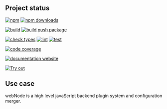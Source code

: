 <!-- !/usr/bin/env markdown
-*- coding: utf-8 -*-
region header
Copyright Torben Sickert (info["~at~"]torben.website) 16.12.2012

License
-------

This library written by Torben Sickert stand under a creative commons naming
3.0 unported license. See https://creativecommons.org/licenses/by/3.0/deed.de
endregion -->

Project status
--------------

[![npm](https://img.shields.io/npm/v/web-node?color=%23d55e5d&label=npm%20package%20version&logoColor=%23d55e5d&style=for-the-badge)](https://www.npmjs.com/package/web-node)
[![npm downloads](https://img.shields.io/npm/dy/web-node.svg?style=for-the-badge)](https://www.npmjs.com/package/web-node)

[![build](https://img.shields.io/github/actions/workflow/status/thaibault/web-node/build.yaml?style=for-the-badge)](https://github.com/thaibault/web-node/actions/workflows/build.yaml)
[![build push package](https://img.shields.io/github/actions/workflow/status/thaibault/web-node/build-package-and-push.yaml?label=build%20push%20package&style=for-the-badge)](https://github.com/thaibault/web-node/actions/workflows/build-package-and-push.yaml)

[![check types](https://img.shields.io/github/actions/workflow/status/thaibault/web-node/check-types.yaml?label=check%20types&style=for-the-badge)](https://github.com/thaibault/web-node/actions/workflows/check-types.yaml)
[![lint](https://img.shields.io/github/actions/workflow/status/thaibault/web-node/lint.yaml?label=lint&style=for-the-badge)](https://github.com/thaibault/web-node/actions/workflows/lint.yaml)
[![test](https://img.shields.io/github/actions/workflow/status/thaibault/web-node/test-coverage-report.yaml?label=test&style=for-the-badge)](https://github.com/thaibault/web-node/actions/workflows/test-coverage-report.yaml)

[![code coverage](https://img.shields.io/coverallsCoverage/github/thaibault/web-node?label=code%20coverage&style=for-the-badge)](https://coveralls.io/github/thaibault/web-node)

[![documentation website](https://img.shields.io/website-up-down-green-red/https/torben.website/web-node.svg?label=documentation-website&style=for-the-badge)](https://torben.website/web-node)

[![Try out](https://img.shields.io/badge/Try%20it%20on%20runkit-%2345cc11?style=for-the-badge)](https://npm.runkit.com/web-node)

Use case
--------

webNode is a high level javaScript backend plugin system and configuration
merger.
